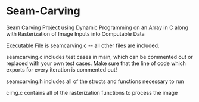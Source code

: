 # Seam-Carving
Seam Carving Project using Dynamic Programming on an Array in C along with Rasterization of Image Inputs into Computable Data

Executable File is seamcarving.c -- all other files are included.

seamcarving.c includes test cases in main, which can be commented out or replaced with your own test cases. Make sure that the line of code which exports for every iteration is commented out!

seamcarving.h includes all of the structs and functions necessary to run

cimg.c contains all of the rasterization functions to process the image
